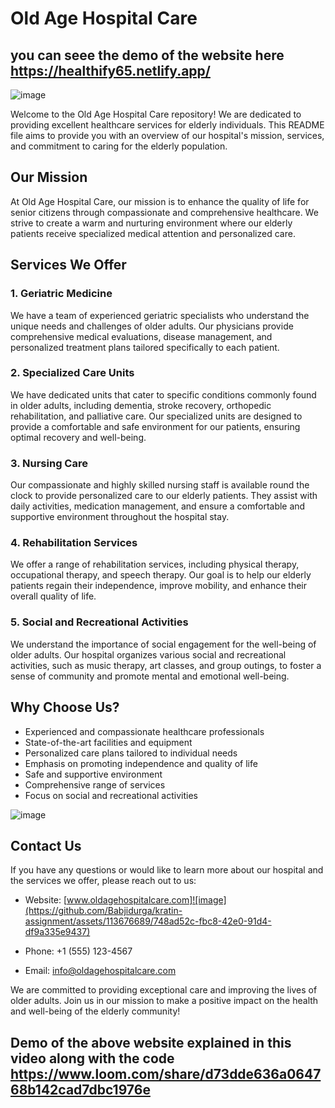 


# Old Age Hospital Care

## you can seee the demo of the website here https://healthify65.netlify.app/


![image](https://github.com/Babjidurga/kratin-assignment/assets/113676689/e6c6a505-6f33-4395-a294-4b17ebcfc27f)

Welcome to the Old Age Hospital Care repository! We are dedicated to providing excellent healthcare services for elderly individuals. This README file aims to provide you with an overview of our hospital's mission, services, and commitment to caring for the elderly population.

## Our Mission

At Old Age Hospital Care, our mission is to enhance the quality of life for senior citizens through compassionate and comprehensive healthcare. We strive to create a warm and nurturing environment where our elderly patients receive specialized medical attention and personalized care.

## Services We Offer

### 1. Geriatric Medicine

We have a team of experienced geriatric specialists who understand the unique needs and challenges of older adults. Our physicians provide comprehensive medical evaluations, disease management, and personalized treatment plans tailored specifically to each patient.

### 2. Specialized Care Units

We have dedicated units that cater to specific conditions commonly found in older adults, including dementia, stroke recovery, orthopedic rehabilitation, and palliative care. Our specialized units are designed to provide a comfortable and safe environment for our patients, ensuring optimal recovery and well-being.

### 3. Nursing Care

Our compassionate and highly skilled nursing staff is available round the clock to provide personalized care to our elderly patients. They assist with daily activities, medication management, and ensure a comfortable and supportive environment throughout the hospital stay.

### 4. Rehabilitation Services

We offer a range of rehabilitation services, including physical therapy, occupational therapy, and speech therapy. Our goal is to help our elderly patients regain their independence, improve mobility, and enhance their overall quality of life.

### 5. Social and Recreational Activities

We understand the importance of social engagement for the well-being of older adults. Our hospital organizes various social and recreational activities, such as music therapy, art classes, and group outings, to foster a sense of community and promote mental and emotional well-being.

## Why Choose Us?

- Experienced and compassionate healthcare professionals
- State-of-the-art facilities and equipment
- Personalized care plans tailored to individual needs
- Emphasis on promoting independence and quality of life
- Safe and supportive environment
- Comprehensive range of services
- Focus on social and recreational activities

![image](https://github.com/Babjidurga/kratin-assignment/assets/113676689/a9e2dc71-562f-41ba-b3d5-203394c7afd4)

## Contact Us

If you have any questions or would like to learn more about our hospital and the services we offer, please reach out to us:

- Website: [www.oldagehospitalcare.com]![image](https://github.com/Babjidurga/kratin-assignment/assets/113676689/748ad52c-fbc8-42e0-91d4-df9a335e9437)


- Phone: +1 (555) 123-4567
- Email: info@oldagehospitalcare.com

We are committed to providing exceptional care and improving the lives of older adults. Join us in our mission to make a positive impact on the health and well-being of the elderly community!

## Demo of the above website explained in this video along with the code https://www.loom.com/share/d73dde636a064768b142cad7dbc1976e


